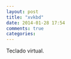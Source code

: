 ```yaml
---
layout: post
title: "xvkbd"
date: 2014-01-28 17:54
comments: true
categories: 
---
```

Teclado virtual.

